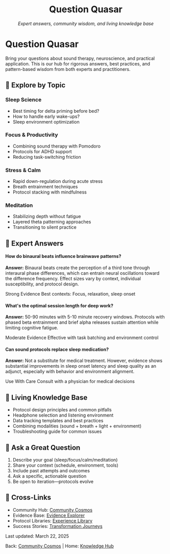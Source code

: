 <div style="text-align: center;">
  <h1>Question Quasar</h1>
  <p><em>Expert answers, community wisdom, and living knowledge base</em></p>
</div>

# Question Quasar

Bring your questions about sound therapy, neuroscience, and practical application. This is our hub for rigorous answers, best practices, and pattern-based wisdom from both experts and practitioners.

## 🔭 Explore by Topic

<div className="topic-grid">
  <div className="topic-card">
    <h3>Sleep Science</h3>
    <ul>
      <li>Best timing for delta priming before bed?</li>
      <li>How to handle early wake-ups?</li>
      <li>Sleep environment optimization</li>
    </ul>
  </div>
  <div className="topic-card">
    <h3>Focus & Productivity</h3>
    <ul>
      <li>Combining sound therapy with Pomodoro</li>
      <li>Protocols for ADHD support</li>
      <li>Reducing task-switching friction</li>
    </ul>
  </div>
  <div className="topic-card">
    <h3>Stress & Calm</h3>
    <ul>
      <li>Rapid down-regulation during acute stress</li>
      <li>Breath entrainment techniques</li>
      <li>Protocol stacking with mindfulness</li>
    </ul>
  </div>
  <div className="topic-card">
    <h3>Meditation</h3>
    <ul>
      <li>Stabilizing depth without fatigue</li>
      <li>Layered theta patterning approaches</li>
      <li>Transitioning to silent practice</li>
    </ul>
  </div>
</div>

## 🧠 Expert Answers

<div className="qa-section">
  <div className="qa-item">
    <h4>How do binaural beats influence brainwave patterns?</h4>
    <p><strong>Answer:</strong> Binaural beats create the perception of a third tone through interaural phase differences, which can entrain neural oscillations toward the difference frequency. Effect sizes vary by context, individual susceptibility, and protocol design.</p>
    <div className="evidence">
      <span className="evidence-badge strong">Strong Evidence</span>
      <span className="evidence-meta">Best contexts: Focus, relaxation, sleep onset</span>
    </div>
  </div>
  <div className="qa-item">
    <h4>What's the optimal session length for deep work?</h4>
    <p><strong>Answer:</strong> 50-90 minutes with 5-10 minute recovery windows. Protocols with phased beta entrainment and brief alpha releases sustain attention while limiting cognitive fatigue.</p>
    <div className="evidence">
      <span className="evidence-badge moderate">Moderate Evidence</span>
      <span className="evidence-meta">Effective with task batching and environment control</span>
    </div>
  </div>
  <div className="qa-item">
    <h4>Can sound protocols replace sleep medication?</h4>
    <p><strong>Answer:</strong> Not a substitute for medical treatment. However, evidence shows substantial improvements in sleep onset latency and sleep quality as an adjunct, especially with behavior and environment alignment.</p>
    <div className="evidence">
      <span className="evidence-badge caution">Use With Care</span>
      <span className="evidence-meta">Consult with a physician for medical decisions</span>
    </div>
  </div>
</div>

## 📖 Living Knowledge Base

- Protocol design principles and common pitfalls
- Headphone selection and listening environment
- Data tracking templates and best practices
- Combining modalities (sound + breath + light + environment)
- Troubleshooting guide for common issues

## 🧭 Ask a Great Question

1. Describe your goal (sleep/focus/calm/meditation)
2. Share your context (schedule, environment, tools)
3. Include past attempts and outcomes
4. Ask a specific, actionable question
5. Be open to iteration—protocols evolve

## 🔗 Cross-Links

- Community Hub: <a href="../index.md">Community Cosmos</a>
- Evidence Base: <a href="../../research-observatory/evidence-explorer/index.md">Evidence Explorer</a>
- Protocol Libraries: <a href="../../experience-library/index.md">Experience Library</a>
- Success Stories: <a href="../../transformation-journeys/success-stories/index.md">Transformation Journeys</a>

<div className="page-footer">
  <p>Last updated: March 22, 2025</p>
  <p>Back: <a href="../index.md">Community Cosmos</a> | Home: <a href="../../index.md">Knowledge Hub</a></p>
</div>